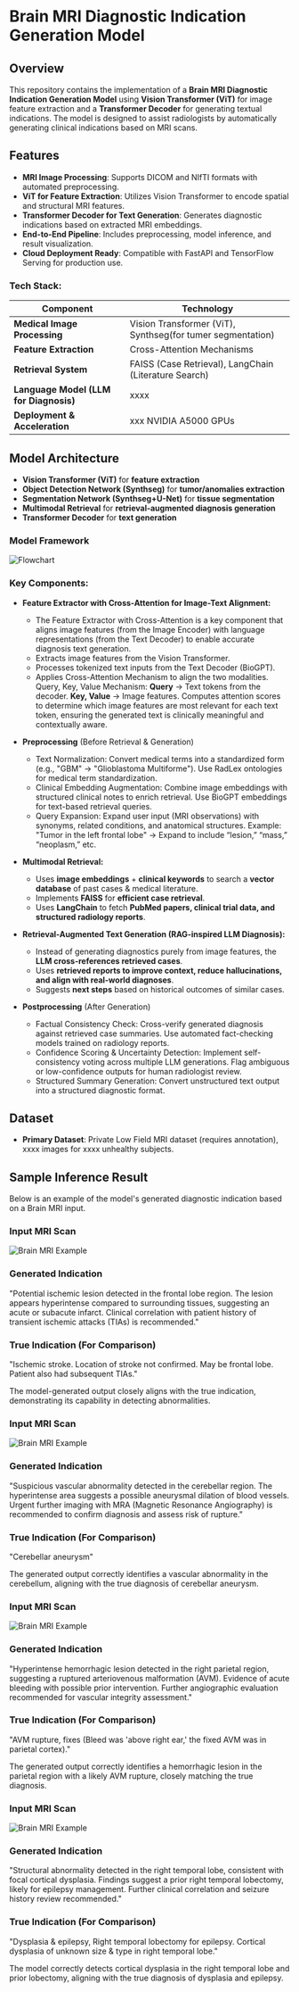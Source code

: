 # Brain MRI Diagnostic Indication Generation Model

## Overview
This repository contains the implementation of a **Brain MRI Diagnostic Indication Generation Model** using **Vision Transformer (ViT)** for image feature extraction and a **Transformer Decoder** for generating textual indications. The model is designed to assist radiologists by automatically generating clinical indications based on MRI scans.

## Features
- **MRI Image Processing**: Supports DICOM and NIfTI formats with automated preprocessing.
- **ViT for Feature Extraction**: Utilizes Vision Transformer to encode spatial and structural MRI features.
- **Transformer Decoder for Text Generation**: Generates diagnostic indications based on extracted MRI embeddings.
- **End-to-End Pipeline**: Includes preprocessing, model inference, and result visualization.
- **Cloud Deployment Ready**: Compatible with FastAPI and TensorFlow Serving for production use.

### **Tech Stack:**
| Component | Technology |
|-----------|------------|
| **Medical Image Processing** | Vision Transformer (ViT), Synthseg(for tumer segmentation) |
| **Feature Extraction** | Cross-Attention Mechanisms |
| **Retrieval System** | FAISS (Case Retrieval), LangChain (Literature Search) |
| **Language Model (LLM for Diagnosis)** | xxxx |
| **Deployment & Acceleration** | xxx NVIDIA A5000 GPUs |


## Model Architecture
- **Vision Transformer (ViT)** for **feature extraction**
- **Object Detection Network (Synthseg)** for **tumor/anomalies extraction**
- **Segmentation Network (Synthseg+U-Net)** for **tissue segmentation**
- **Multimodal Retrieval** for **retrieval-augmented diagnosis generation**
- **Transformer Decoder** for **text generation**

### **Model Framework**
![Flowchart](/Framework.png)

### **Key Components:**

- **Feature Extractor with Cross-Attention for Image-Text Alignment:**
  - The Feature Extractor with Cross-Attention is a key component that aligns image features (from the Image Encoder) with language representations (from the Text Decoder) to enable accurate diagnosis text generation.
  - Extracts image features from the Vision Transformer.
  - Processes tokenized text inputs from the Text Decoder (BioGPT).
  - Applies Cross-Attention Mechanism to align the two modalities.
      Query, Key, Value Mechanism:
      **Query** → Text tokens from the decoder.
      **Key, Value** → Image features.
      Computes attention scores to determine which image features are most relevant for each text token, ensuring the generated text is clinically meaningful and contextually aware.
  
- **Preprocessing** (Before Retrieval & Generation)
  - Text Normalization:
  Convert medical terms into a standardized form (e.g., "GBM" → "Glioblastoma Multiforme"). Use RadLex ontologies for medical term standardization.
  - Clinical Embedding Augmentation:
  Combine image embeddings with structured clinical notes to enrich retrieval.
  Use BioGPT embeddings for text-based retrieval queries.
  - Query Expansion:
  Expand user input (MRI observations) with synonyms, related conditions, and anatomical structures.
  Example: "Tumor in the left frontal lobe" → Expand to include “lesion,” “mass,” “neoplasm,” etc.

- **Multimodal Retrieval:**  
  - Uses **image embeddings** + **clinical keywords** to search a **vector database** of past cases & medical literature.  
  - Implements **FAISS** for **efficient case retrieval**.  
  - Uses **LangChain** to fetch **PubMed papers, clinical trial data, and structured radiology reports**.  

- **Retrieval-Augmented Text Generation (RAG-inspired LLM Diagnosis):**  
  - Instead of generating diagnostics purely from image features, the **LLM cross-references retrieved cases**.  
  - Uses **retrieved reports to improve context, reduce hallucinations, and align with real-world diagnoses**.  
  - Suggests **next steps** based on historical outcomes of similar cases.  

- **Postprocessing** (After Generation)
  - Factual Consistency Check:
  Cross-verify generated diagnosis against retrieved case summaries. Use automated fact-checking models trained on radiology reports.
  - Confidence Scoring & Uncertainty Detection:
  Implement self-consistency voting across multiple LLM generations.
  Flag ambiguous or low-confidence outputs for human radiologist review.
  - Structured Summary Generation:
  Convert unstructured text output into a structured diagnostic format.

## Dataset
- **Primary Dataset**: Private Low Field MRI dataset (requires annotation), xxxx images for xxxx unhealthy subjects.

## Sample Inference Result

Below is an example of the model's generated diagnostic indication based on a Brain MRI input.

### **Input MRI Scan**
![Brain MRI Example](/RS036.png)

### **Generated Indication**
"Potential ischemic lesion detected in the frontal lobe region. The lesion appears hyperintense compared to surrounding tissues, suggesting an acute or subacute infarct. Clinical correlation with patient history of transient ischemic attacks (TIAs) is recommended."


### **True Indication (For Comparison)**
"Ischemic stroke. Location of stroke not confirmed. May be frontal lobe. Patient also had subsequent TIAs."


The model-generated output closely aligns with the true indication, demonstrating its capability in detecting abnormalities.


### **Input MRI Scan**
![Brain MRI Example](/RS043.png)

### **Generated Indication**
"Suspicious vascular abnormality detected in the cerebellar region. The hyperintense area suggests a possible aneurysmal dilation of blood vessels. Urgent further imaging with MRA (Magnetic Resonance Angiography) is recommended to confirm diagnosis and assess risk of rupture."

### **True Indication (For Comparison)**
"Cerebellar aneurysm"


The generated output correctly identifies a vascular abnormality in the cerebellum, aligning with the true diagnosis of cerebellar aneurysm.



### **Input MRI Scan**
![Brain MRI Example](/RS050.png)

### **Generated Indication**
"Hyperintense hemorrhagic lesion detected in the right parietal region, suggesting a ruptured arteriovenous malformation (AVM). Evidence of acute bleeding with possible prior intervention. Further angiographic evaluation recommended for vascular integrity assessment."

### **True Indication (For Comparison)**
"AVM rupture, fixes (Bleed was 'above right ear,' the fixed AVM was in parietal cortex)."


The generated output correctly identifies a hemorrhagic lesion in the parietal region with a likely AVM rupture, closely matching the true diagnosis. 


### **Input MRI Scan**
![Brain MRI Example](/RS085.png)

### **Generated Indication**
"Structural abnormality detected in the right temporal lobe, consistent with focal cortical dysplasia. Findings suggest a prior right temporal lobectomy, likely for epilepsy management. Further clinical correlation and seizure history review recommended."


### **True Indication (For Comparison)**
"Dysplasia & epilepsy, Right temporal lobectomy for epilepsy. Cortical dysplasia of unknown size & type in right temporal lobe."


The model correctly detects cortical dysplasia in the right temporal lobe and prior lobectomy, aligning with the true diagnosis of dysplasia and epilepsy.


